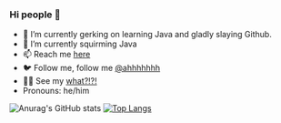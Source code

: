 ### Hi people 👋

- 🔭 I’m currently gerking on learning Java and gladly slaying Github.
- 🌱 I’m currently squirming Java
- 📫 Reach me <a href="https://balls.com" target="_blank">here</a>
- 🐦 Follow me, follow me  <a href="https://" target="_blank">@ahhhhhhh</a>
- 💁‍♀️ See my <a href="https://balls.com" target="_blank">what?!?!</a>
- Pronouns: he/him

![Anurag's GitHub stats](https://github-readme-stats.vercel.app/api?username=Eddayavuz&show_icons=true)
[![Top Langs](https://github-readme-stats.vercel.app/api/top-langs/?username=Eddayavuz&layout=compact)](https://github.com/anuraghazra/github-readme-stats)
